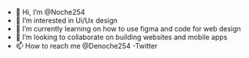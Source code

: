 - 👋 Hi, I’m @Noche254
- 👀 I’m interested in Ui/Ux design
- 🌱 I’m currently learning on how to use figma and code for web design
- 💞️ I’m looking to collaborate on building websites and mobile apps
- 📫 How to reach me @Denoche254 -Twitter

<!---
Noche254/Noche254 is a ✨ special ✨ repository because its `README.md` (this file) appears on your GitHub profile.
You can click the Preview link to take a look at your changes.
--->
